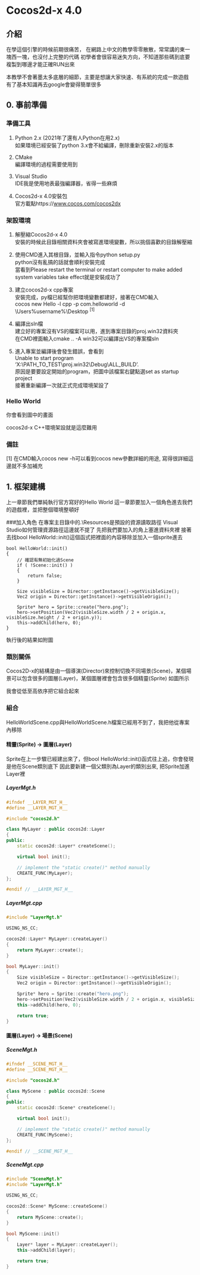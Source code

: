 # Cocos2d-x 4.0

## 介紹
在學這個引擎的時候前期很痛苦，
在網路上中文的教學零零散散，常常講的東一塊西一塊，也沒付上完整的代碼
初學者會很容易迷失方向，不知道那些碼到底要複製到哪邊才能正確RUN出來

本教學不會著墨太多底層的細節，主要是想讓大家快速、有系統的完成一款遊戲
有了基本知識再去google會變得簡單很多

## 0. 事前準備

### 準備工具

1. Python 2.x (2021年了還有人Python在用2.x)  
如果環境已經安裝了python 3.x會不給編譯，刪除重新安裝2.x的版本

2. CMake  
編譯環境的過程需要使用到

3. Visual Studio  
IDE我是使用地表最強編譯器，省得一些麻煩

4. Cocos2d-x 4.0安裝包  
官方載點https://www.cocos.com/cocos2dx


### 架設環境
1. 解壓縮Cocos2d-x 4.0  
安裝的時候此目錄相關資料夾會被寫進環境變數，所以挑個喜歡的目錄解壓縮  

2. 使用CMD進入其根目錄，並輸入指令python setup.py  
python沒有亂搞的話就會順利安裝完成  
當看到Please restart the terminal or restart computer to make added system variables take effect就是安裝成功了  

3. 建立cocos2d-x cpp專案  
安裝完成，py檔已經幫你把環境變數都建好，接著在CMD輸入  
cocos new Hello -l cpp -p com.helloworld -d \Users\%username%\Desktop <sup>[1]</sup>  

4. 編譯出sln檔  
建立好的專案沒有VS的檔案可以用，進到專案目錄的proj.win32資料夾  
在CMD裡面輸入cmake .. -A win32可以編譯出VS的專案檔sln  

5. 進入專案並編譯後會發生錯誤，會看到  
Unable to start program ‘X:\PATH_TO_TEST\proj.win32\Debug\ALL_BUILD’.  
原因是要要設定開始的program，把圖中該檔案右鍵點選set as startup project  
接著重新編譯一次就正式完成環境架設了  

### Hello World
你會看到圖中的畫面  


cocos2d-x C++環境架設就是這麼難用  

### 備註
[1] 在CMD輸入cocos new -h可以看到cocos new參數詳細的用途, 寫得很詳細這邊就不多加補充









## 1. 框架建構
上一章節我們單純執行官方寫好的Hello World 這一章節要加入一個角色進去我們的遊戲裡，並把整個環境整頓好

###加入角色
在專案主目錄中的.\Resources是預設的資源讀取路徑 Visual Studio如何管理資源路徑這邊就不提了
先把我們要加入的角上塞進資料夾裡
接著去找bool HelloWorld::init()這個函式把裡面的內容移除並加入一個sprite進去
```
bool HelloWorld::init()
{
    // 確認有無初始化過Scene
    if ( !Scene::init() )
    {
        return false;
    }
    
    Size visibleSize = Director::getInstance()->getVisibleSize();
    Vec2 origin = Director::getInstance()->getVisibleOrigin();

    Sprite* hero = Sprite::create("hero.png");
    hero->setPosition(Vec2(visibleSize.width / 2 + origin.x, visibleSize.height / 2 + origin.y));
    this->addChild(hero, 0);
}
```
執行後的結果如附圖

### 類別關係
Cocos2D-x的結構是由一個導演(Director)來控制切換不同場景(Scene)，某個場景可以包含很多的圖層(Layer)，某個圖層裡會包含很多個精靈(Sprite)
如圖所示


我會從低至高依序把它組合起來

### 組合
HelloWorldScene.cpp與HelloWorldScene.h檔案已經用不到了，我把他從專案內移除

#### 精靈(Sprite) -> 圖層(Layer)
Sprite在上一步驟已經建出來了，但bool HelloWorld::init()函式往上追，你會發現是他在Scene類別底下
因此要新建一個父類別為Layer的類別出來, 把Sprite加進Layer裡


##### LayerMgt.h
```C++
#ifndef __LAYER_MGT_H__
#define __LAYER_MGT_H__

#include "cocos2d.h"

class MyLayer : public cocos2d::Layer
{
public:
    static cocos2d::Layer* createScene();

    virtual bool init();

    // implement the "static create()" method manually
    CREATE_FUNC(MyLayer);
};

#endif // __LAYER_MGT_H__
```
##### LayerMgt.cpp
```C++
#include "LayerMgt.h"

USING_NS_CC;

cocos2d::Layer* MyLayer::createLayer()
{
    return MyLayer::create();
}

bool MyLayer::init()
{
    Size visibleSize = Director::getInstance()->getVisibleSize();
    Vec2 origin = Director::getInstance()->getVisibleOrigin();

    Sprite* hero = Sprite::create("hero.png");
    hero->setPosition(Vec2(visibleSize.width / 2 + origin.x, visibleSize.height / 2 + origin.y));
    this->addChild(hero, 0);

    return true;
}
```

#### 圖層(Layer) -> 場景(Scene)
##### SceneMgt.h
```C++
#ifndef __SCENE_MGT_H__
#define __SCENE_MGT_H__

#include "cocos2d.h"

class MyScene : public cocos2d::Scene
{
public:
    static cocos2d::Scene* createScene();

    virtual bool init();

    // implement the "static create()" method manually
    CREATE_FUNC(MyScene);
};

#endif // __SCENE_MGT_H__
```
##### SceneMgt.cpp
```C++
#include "SceneMgt.h"
#include "LayerMgt.h"

USING_NS_CC;

cocos2d::Scene* MyScene::createScene()
{
	return MyScene::create();
}

bool MyScene::init()
{
	Layer* layer = MyLayer::createLayer();
	this->addChild(layer);

	return true;
}

```

